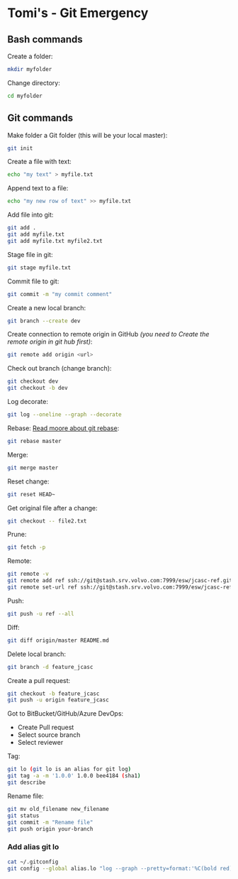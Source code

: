 # Tomi's - Git Emergency

## Bash commands

Create a folder:

```bash
mkdir myfolder
```

Change directory:

```bash
cd myfolder
```

## Git commands
Make folder a Git folder (this will be your local master):

```bash
git init
```

Create a file with text:

```bash
echo "my text" > myfile.txt
```

Append text to a file:

```bash
echo "my new row of text" >> myfile.txt
```

Add file into git:

```bash
git add .
git add myfile.txt
git add myfile.txt myfile2.txt
```

Stage file in git:

```bash
git stage myfile.txt
```

Commit file to git:

```bash
git commit -m "my commit comment"
```

Create a new local branch:

```bash
git branch --create dev
```

Create connection to remote origin in GitHub _(you need to Create the remote origin in git hub first)_:

```bash
git remote add origin <url>
```

Check out branch (change branch):

```bash
git checkout dev
git checkout -b dev
```

Log decorate:

```bash
git log --oneline --graph --decorate
```

Rebase: [Read moore about git rebase](https://medium.com/datadriveninvestor/git-rebase-vs-merge-cc5199edd77c):

```bash
git rebase master
```

Merge:

```bash
git merge master
```

Reset change:

```bash
git reset HEAD~
```

Get original file after a change:

```bash
git checkout -- file2.txt
```

Prune:

```bash
git fetch -p
```

Remote:

```bash
git remote -v
git remote add ref ssh://git@stash.srv.volvo.com:7999/esw/jcasc-ref.git (this is when cloned from enother repo and then add the ref)
git remote set-url ref ssh://git@stash.srv.volvo.com:7999/esw/jcasc-ref.git
```

Push:

```bash
git push -u ref --all
```

Diff:

```bash
git diff origin/master README.md
```

Delete local branch:

```bash
git branch -d feature_jcasc
```

Create a pull request:

```bash
git checkout -b feature_jcasc
git push -u origin feature_jcasc
```

Got to BitBucket/GitHub/Azure DevOps:
* Create Pull request
* Select source branch
* Select reviewer

Tag:

```bash
git lo (git lo is an alias for git log)
git tag -a -m '1.0.0' 1.0.0 bee4184 (sha1)
git describe
```

Rename file:

```bash
git mv old_filename new_filename
git status
git commit -m "Rename file"
git push origin your-branch
```

### Add alias git lo

```bash
cat ~/.gitconfig
git config --global alias.lo "log --graph --pretty=format:'%C(bold red)%h%Creset -%C(bold yellow)%d%Creset %s %C(bold green)(%cr) %C(blue)<%an>%Creset' --abbrev-commit"
```
